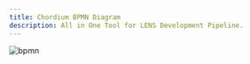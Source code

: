 ```yaml
---
title: Chordium BPMN Diagram
description: All in One Tool for LENS Development Pipeline.
---
```


![bpmn](/lens-docs/BPMN-for-Chordium.drawio.png)
